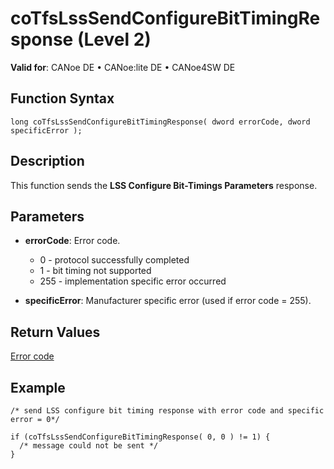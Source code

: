 # coTfsLssSendConfigureBitTimingResponse (Level 2)

**Valid for**: CANoe DE • CANoe:lite DE • CANoe4SW DE

## Function Syntax

```plaintext
long coTfsLssSendConfigureBitTimingResponse( dword errorCode, dword specificError );
```

## Description

This function sends the **LSS Configure Bit-Timings Parameters** response.

## Parameters

- **errorCode**: Error code.
  - 0 - protocol successfully completed
  - 1 - bit timing not supported
  - 255 - implementation specific error occurred

- **specificError**: Manufacturer specific error (used if error code = 255).

## Return Values

[Error code](../CAPLfunctionsCANopenNLTFSErrorCodes.md)

## Example

```plaintext
/* send LSS configure bit timing response with error code and specific error = 0*/

if (coTfsLssSendConfigureBitTimingResponse( 0, 0 ) != 1) {
  /* message could not be sent */
}
```
